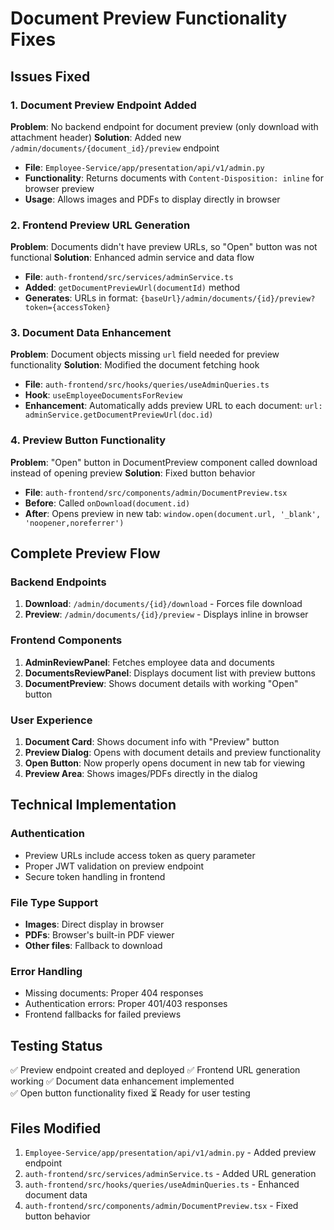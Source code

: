 # Document Preview Functionality Fixes

## Issues Fixed

### 1. Document Preview Endpoint Added
**Problem**: No backend endpoint for document preview (only download with attachment header)
**Solution**: Added new `/admin/documents/{document_id}/preview` endpoint
- **File**: `Employee-Service/app/presentation/api/v1/admin.py`
- **Functionality**: Returns documents with `Content-Disposition: inline` for browser preview
- **Usage**: Allows images and PDFs to display directly in browser

### 2. Frontend Preview URL Generation
**Problem**: Documents didn't have preview URLs, so "Open" button was not functional
**Solution**: Enhanced admin service and data flow
- **File**: `auth-frontend/src/services/adminService.ts`
- **Added**: `getDocumentPreviewUrl(documentId)` method
- **Generates**: URLs in format: `{baseUrl}/admin/documents/{id}/preview?token={accessToken}`

### 3. Document Data Enhancement
**Problem**: Document objects missing `url` field needed for preview functionality
**Solution**: Modified the document fetching hook
- **File**: `auth-frontend/src/hooks/queries/useAdminQueries.ts` 
- **Hook**: `useEmployeeDocumentsForReview`
- **Enhancement**: Automatically adds preview URL to each document: `url: adminService.getDocumentPreviewUrl(doc.id)`

### 4. Preview Button Functionality
**Problem**: "Open" button in DocumentPreview component called download instead of opening preview
**Solution**: Fixed button behavior
- **File**: `auth-frontend/src/components/admin/DocumentPreview.tsx`
- **Before**: Called `onDownload(document.id)` 
- **After**: Opens preview in new tab: `window.open(document.url, '_blank', 'noopener,noreferrer')`

## Complete Preview Flow

### Backend Endpoints
1. **Download**: `/admin/documents/{id}/download` - Forces file download
2. **Preview**: `/admin/documents/{id}/preview` - Displays inline in browser

### Frontend Components
1. **AdminReviewPanel**: Fetches employee data and documents
2. **DocumentsReviewPanel**: Displays document list with preview buttons
3. **DocumentPreview**: Shows document details with working "Open" button

### User Experience
1. **Document Card**: Shows document info with "Preview" button
2. **Preview Dialog**: Opens with document details and preview functionality
3. **Open Button**: Now properly opens document in new tab for viewing
4. **Preview Area**: Shows images/PDFs directly in the dialog

## Technical Implementation

### Authentication
- Preview URLs include access token as query parameter
- Proper JWT validation on preview endpoint
- Secure token handling in frontend

### File Type Support
- **Images**: Direct display in browser
- **PDFs**: Browser's built-in PDF viewer  
- **Other files**: Fallback to download

### Error Handling
- Missing documents: Proper 404 responses
- Authentication errors: Proper 401/403 responses
- Frontend fallbacks for failed previews

## Testing Status
✅ Preview endpoint created and deployed
✅ Frontend URL generation working
✅ Document data enhancement implemented  
✅ Open button functionality fixed
⏳ Ready for user testing

## Files Modified
1. `Employee-Service/app/presentation/api/v1/admin.py` - Added preview endpoint
2. `auth-frontend/src/services/adminService.ts` - Added URL generation
3. `auth-frontend/src/hooks/queries/useAdminQueries.ts` - Enhanced document data
4. `auth-frontend/src/components/admin/DocumentPreview.tsx` - Fixed button behavior